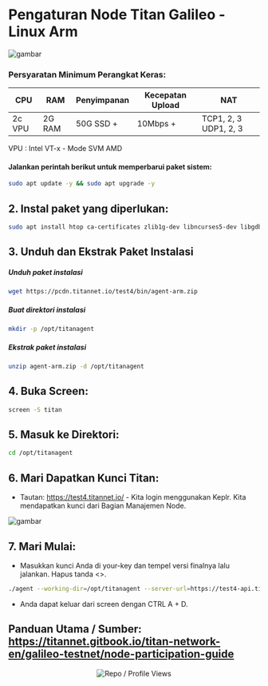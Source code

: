 # Pengaturan Node Titan Galileo - Linux Arm

![gambar](https://github.com/user-attachments/assets/4c227290-b685-40f1-ae70-fe8524f85e3a)

### Persyaratan Minimum Perangkat Keras:

| CPU      | RAM     | Penyimpanan | Kecepatan Upload | NAT                |
|----------|---------|-----------|--------------|--------------------|
| 2c VPU   | 2G RAM  | 50G SSD + | 10Mbps +     | TCP1, 2, 3 UDP1, 2, 3 |

VPU : Intel VT-x - Mode SVM AMD


#### Jalankan perintah berikut untuk memperbarui paket sistem:

```bash
sudo apt update -y && sudo apt upgrade -y
```
## 2. Instal paket yang diperlukan:

```bash
sudo apt install htop ca-certificates zlib1g-dev libncurses5-dev libgdbm-dev libnss3-dev tmux iptables curl nvme-cli git wget make jq libleveldb-dev build-essential pkg-config ncdu tar clang bsdmainutils lsb-release libssl-dev libreadline-dev libffi-dev jq gcc screen unzip lz4 -y
```

## 3. Unduh dan Ekstrak Paket Instalasi

##### Unduh paket instalasi

```bash
wget https://pcdn.titannet.io/test4/bin/agent-arm.zip
```

##### Buat direktori instalasi

```bash
mkdir -p /opt/titanagent
```
##### Ekstrak paket instalasi

```bash
unzip agent-arm.zip -d /opt/titanagent
```

## 4. Buka Screen: 

```bash
screen -S titan
```

## 5. Masuk ke Direktori: 

```bash
cd /opt/titanagent
```

## 6. Mari Dapatkan Kunci Titan: 

- Tautan: https://test4.titannet.io/ - Kita login menggunakan Keplr. Kita mendapatkan kunci dari Bagian Manajemen Node.

![gambar](https://github.com/user-attachments/assets/1e2864ef-ba38-43a1-800d-37093b3b5f73)

## 7. Mari Mulai: 

- Masukkan kunci Anda di your-key dan tempel versi finalnya lalu jalankan. Hapus tanda <>.

```bash
./agent --working-dir=/opt/titanagent --server-url=https://test4-api.titannet.io --key=<kunci-anda>
```

- Anda dapat keluar dari screen dengan CTRL A + D.

## Panduan Utama / Sumber: https://titannet.gitbook.io/titan-network-en/galileo-testnet/node-participation-guide

<p align="center">
  <img src="https://komarev.com/ghpvc/?username=FurkanL0&style=flat-square&color=brightgreen&label=Profile+Views+/+Repo+Views+" alt="Repo / Profile Views" />
</p>
